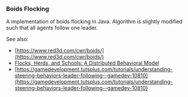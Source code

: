 ### Boids Flocking

A implementation of boids flocking in Java. Algorithm is slightly modified such that all agents follow one leader.

See also:
- [https://www.red3d.com/cwr/boids/](https://www.red3d.com/cwr/boids/)
- [Flocks, Herds, and Schools: A Distributed Behavioral Model](https://www.red3d.com/cwr/papers/1987/SIGGRAPH87.pdf)
-  [https://gamedevelopment.tutsplus.com/tutorials/understanding-steering-behaviors-leader-following--gamedev-10810](https://gamedevelopment.tutsplus.com/tutorials/understanding-steering-behaviors-leader-following--gamedev-10810)
